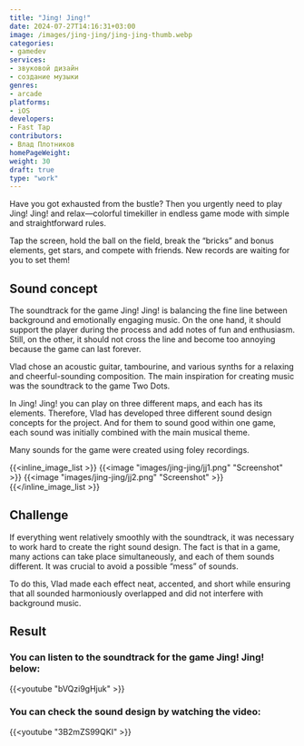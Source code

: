 ```yaml
---
title: "Jing! Jing!"
date: 2024-07-27T14:16:31+03:00
image: /images/jing-jing/jing-jing-thumb.webp
categories:
- gamedev
services:
- звуковой дизайн
- создание музыки
genres:
- arcade
platforms:
- iOS
developers:
- Fast Tap
contributors:
- Влад Плотников
homePageWeight:
weight: 30
draft: true
type: "work"
---
```


Have you got exhausted from the bustle? Then you urgently need to play Jing! Jing! and relax—colorful timekiller in endless game mode with simple and straightforward rules.

Tap the screen, hold the ball on the field, break the “bricks” and bonus elements, get stars, and compete with friends. New records are waiting for you to set them!

## Sound concept

The soundtrack for the game Jing! Jing! is balancing the fine line between background and emotionally engaging music. On the one hand, it should support the player during the process and add notes of fun and enthusiasm. Still, on the other, it should not cross the line and become too annoying because the game can last forever.

Vlad chose an acoustic guitar, tambourine, and various synths for a relaxing and cheerful-sounding composition. The main inspiration for creating music was the soundtrack to the game Two Dots.

In Jing! Jing! you can play on three different maps, and each has its elements. Therefore, Vlad has developed three different sound design concepts for the project. And for them to sound good within one game, each sound was initially combined with the main musical theme.

Many sounds for the game were created using foley recordings.

{{<inline_image_list >}}
{{<image "images/jing-jing/jj1.png" "Screenshot"  >}}
{{<image "images/jing-jing/jj2.png" "Screenshot"  >}}
{{</inline_image_list >}}

## Challenge

If everything went relatively smoothly with the soundtrack, it was necessary to work hard to create the right sound design. The fact is that in a game, many actions can take place simultaneously, and each of them sounds different. It was crucial to avoid a possible “mess” of sounds.

To do this, Vlad made each effect neat, accented, and short while ensuring that all sounded harmoniously overlapped and did not interfere with background music.

## Result

### You can listen to the soundtrack for the game Jing! Jing! below:

{{<youtube "bVQzi9gHjuk" >}}

### You can check the sound design by watching the video:

{{<youtube "3B2mZS99QKI" >}}
